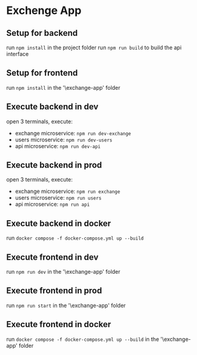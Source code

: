 # Exchenge App

## Setup for backend
run `npm install` in the project folder
run `npm run build` to build the api interface

## Setup for frontend
run `npm install` in the '\exchange-app' folder

## Execute backend in dev
open 3 terminals, execute:
- exchange microservice: `npm run dev-exchange`
- users microservice: `npm run dev-users`
- api microservice: `npm run dev-api`

## Execute backend in prod
open 3 terminals, execute:
- exchange microservice: `npm run exchange`
- users microservice: `npm run users`
- api microservice: `npm run api`

## Execute backend in docker
run `docker compose -f docker-compose.yml up --build`

## Execute frontend in dev
run `npm run dev` in the '\exchange-app' folder

## Execute frontend in prod
run `npm run start` in the '\exchange-app' folder

## Execute frontend in docker
run `docker compose -f docker-compose.yml up --build` in the '\exchange-app' folder